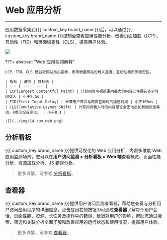 # Web 应用分析
---


应用数据采集到{{{ custom_key.brand_name }}}后，可以通过{{{ custom_key.brand_name }}}控制台查看应用性能分析，改善页面加载（LCP）、互动性（FID）和页面稳定性（CLS），提高用户体验。

![](../img/web-pic.png)

???+ abstract "Web 应用名词解释"

    LCP、FID、CLS 是谷歌网站核心指标，用来衡量网站的载入速度、互动性和页面稳定性。

    | 指标 | 说明 | 目标值 |
    | --- | --- | --- |
    | LCP(Largest Contentful Paint) | 计算网页可视范围内最大的内容元件需花多少时间载入 | 小于2.5s |
    | FID(First Input Delay) | 计算用户首次与网页互动时的延迟时间 | 小于100ms |
    | CLS(Cumulative Layout Shift) | 计算网页载入时的内容是否会因动态加载而页面移动，0表示没有变化。 | 小于0.1 |

    ![](../img/14.rum_web.png)

## 分析看板

{{{ custom_key.brand_name }}}提供可视化的 Web 应用分析，内置多维度 Web 应用监测场景，您可以在**用户访问监测 > 分析看板 > Web 端**查看概览、页面性能分析、资源加载分析、JS 错误分析。

> 更多详情，可参考 [分析看板](../app-analysis.md)。

## 查看器

{{{ custom_key.brand_name }}}提供用户访问监测查看器，帮助您查看与分析用户访问应用程序的详细信息。点击应用右侧按钮即可通过**查看器**了解每个用户会话、页面性能、资源、长任务及操作中的错误、延迟对用户的影响，帮助您通过搜索、筛选和关联分析全面了解和改善应用的运行状态和使用情况，提高用户体验。

> 更多详情，可参考 [查看器](../explorer/index.md)。


<!--
### 概览

Web应用的概览场景统计页面访问的错误数、错误率、会话数、会话分布、浏览器、操作系统、最受欢迎页面、资源错误排行等内容，可视化的展示用户访问Web页面的数据统计，快速定位用户访问Web应用的问题，提高用户访问性能。可通过环境、版本筛选查看已经接入的Web应用。

![](../img/9.web_overview.png)

### 性能分析

Web应用的页面性能分析，通过统计PV数、页面加载时间、网站核心指标、最受关注页面会话数、页面长任务分析、XHR & Fetch 分析、资源分析等指标，可视化的实时查看整体的Web应用页面性能情况，更精准的定位需要优化的页面，可通过环境、版本等筛选查看已经接入的Web应用。

![](../img/9.web_performance.png)

### 资源分析

Web应用的资源分析，通过统计资源分类、XHR & Fetch 分析、资源耗时分析等指标，可视化的实时查看整体的Web应用资源情况；通过统计资源请求排行，更精准的定位需要优化的资源；可通过环境、版本等筛选查看已经接入的Web应用。

![](../img/9.web_resource.png)

### 错误分析

Web应用的JS错误分析，通过统计错误率、错误分类、错误版本、网络错误状态分布等指标，可视化的实时查看整体的Web应用错误情况；通过受影响的资源错误统计，可快速定位资源错误；可通过环境、版本等筛选查看已经接入的Web应用。

![](../img/9.web_error.png)
-->
